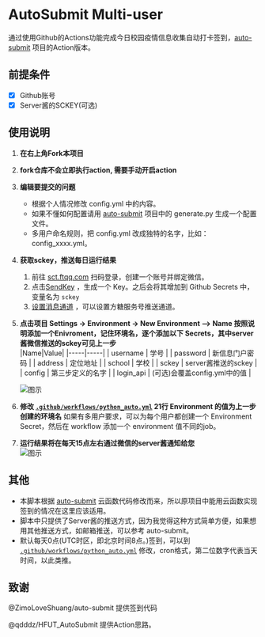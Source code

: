 # AutoSubmit Multi-user

通过使用Github的Actions功能完成今日校园疫情信息收集自动打卡签到，[auto-submit](https://github.com/ZimoLoveShuang/auto-submit) 项目的Action版本。

## 前提条件
- [x] Github账号
- [x] Server酱的SCKEY(可选)

## 使用说明

1. **在右上角Fork本项目**  
2. **fork仓库不会立即执行action, 需要手动开启action**
3. **编辑要提交的问题**
   - 根据个人情况修改 config.yml 中的内容。
   - 如果不懂如何配置请用 [auto-submit](https://github.com/ZimoLoveShuang/auto-submit) 项目中的 generate.py 生成一个配置文件。
   - 多用户命名规则，把 config.yml 改成独特的名字，比如：config_xxxx.yml。
4. **获取sckey，推送每日运行结果**  
   1. 前往 [sct.ftqq.com](http://sct.ftqq.com/login) 扫码登录，创建一个账号并绑定微信。
   2. 点击[SendKey](https://sct.ftqq.com/sendkey) ，生成一个 Key。之后会将其增加到 Github Secrets 中，变量名为 `sckey`
   3. [设置消息通道](https://sct.ftqq.com/forward) ，可以设置方糖服务号推送通道。
5. **点击项目 Settings -> Environment -> New Environment —> Name 按照说明添加一个Enivroment，记住环境名，逐个添加以下 Secrets，其中server酱微信推送的sckey可见上一步**  
   |Name|Value|
   |-----|-----|
   | username | 学号 |
   | password | 新信息门户密码 |
   | address | 定位地址 |
   | school | 学校 |
   | sckey | server酱推送的sckey |
   | config | 第三步定义的名字 |
   | login_api | (可选)会覆盖config.yml中的值 |

   ![图示](https://raw.githubusercontent.com/Aquaakuma/Cpdaily_Submit/main/docs/imgs/secret.png)
6. **修改 [`.github/workflows/python_auto.yml`](https://github.com/Aquaakuma/Cpdaily_Submit/blob/77c5810562005bde2dba37306deb99ad057d6d17/.github/workflows/python_auto.yml#L21) 21行 Environment 的值为上一步创建的环境名**
   如果有多用户要求，可以为每个用户都创建一个 Environment Secret，然后在 workflow 添加一个 environment 值不同的job。
7. **运行结果将在每天15点左右通过微信的server酱通知给您**  
   ![图示](https://raw.githubusercontent.com/Aquaakuma/Cpdaily_Submit/main/docs/imgs/result.jpg)

## 其他
   - 本脚本根据 [auto-submit](https://github.com/ZimoLoveShuang/auto-submit) 云函数代码修改而来，所以原项目中能用云函数实现签到的情况在这里应该适用。
   - 脚本中只提供了Server酱的推送方式，因为我觉得这种方式简单方便，如果想用其他推送方式，如邮箱推送，可以参考 auto-submit。
   - 默认每天0点(UTC时区，即北京时间8点。)签到，可以到 [`.github/workflows/python_auto.yml`](https://github.com/Aquaakuma/Cpdaily_Submit/blob/77c5810562005bde2dba37306deb99ad057d6d17/.github/workflows/python_auto.yml#L12) 修改，cron格式，第二位数字代表当天时间，以此类推。
## 致谢

@ZimoLoveShuang/auto-submit 提供签到代码

@qdddz/HFUT_AutoSubmit 提供Action思路。

